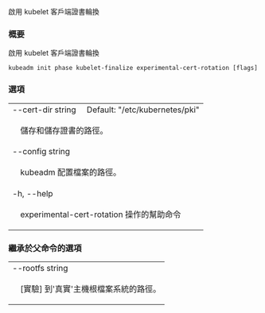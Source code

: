 <!--
The file is auto-generated from the Go source code of the component using a generic
[generator](https://github.com/kubernetes-sigs/reference-docs/). To learn how
to generate the reference documentation, please read
[Contributing to the reference documentation](/docs/contribute/generate-ref-docs/).
To update the reference conent, please follow the 
[Contributing upstream](/docs/contribute/generate-ref-docs/contribute-upstream/)
guide. You can file document formatting bugs against the
[reference-docs](https://github.com/kubernetes-sigs/reference-docs/) project.
-->

<!-- 
Enable kubelet client certificate rotation 
-->
啟用 kubelet 客戶端證書輪換

<!-- ### Synopsis -->
### 概要

<!-- Enable kubelet client certificate rotation -->
啟用 kubelet 客戶端證書輪換

```
kubeadm init phase kubelet-finalize experimental-cert-rotation [flags]
```

<!-- ### Options -->
### 選項

   <table style="width: 100%; table-layout: fixed;">
<colgroup>
<col span="1" style="width: 10px;" />
<col span="1" />
</colgroup>
<tbody>

<tr>
<td colspan="2">--cert-dir string&nbsp;&nbsp;&nbsp;&nbsp;&nbsp;Default: "/etc/kubernetes/pki"</td>
</tr>
<tr>
<!-- <td></td><td style="line-height: 130%; word-wrap: break-word;"><p>The path where to save and store the certificates.</p></td> -->
<td></td><td style="line-height: 130%; word-wrap: break-word;"><p>儲存和儲存證書的路徑。</p></td>
</tr>

<tr>
<td colspan="2">--config string</td>
</tr>
<tr>
<!-- <td></td><td style="line-height: 130%; word-wrap: break-word;"><p>Path to a kubeadm configuration file.</p></td> -->
<td></td><td style="line-height: 130%; word-wrap: break-word;"><p>kubeadm 配置檔案的路徑。</p></td>
</tr>

<tr>
<td colspan="2">-h, --help</td>
</tr>
<tr>
<!-- <td></td><td style="line-height: 130%; word-wrap: break-word;"><p>help for experimental-cert-rotation</p></td> -->
<td></td><td style="line-height: 130%; word-wrap: break-word;"><p>experimental-cert-rotation 操作的幫助命令</p></td>
</tr>

</tbody>
</table>



<!-- ### Options inherited from parent commands -->
### 繼承於父命令的選項

   <table style="width: 100%; table-layout: fixed;">
<colgroup>
<col span="1" style="width: 10px;" />
<col span="1" />
</colgroup>
<tbody>

<tr>
<td colspan="2">--rootfs string</td>
</tr>
<tr>
<!-- <td></td><td style="line-height: 130%; word-wrap: break-word;"><p>[EXPERIMENTAL] The path to the 'real' host root filesystem.</p></td> -->
<td></td><td style="line-height: 130%; word-wrap: break-word;"><p>[實驗] 到'真實'主機根檔案系統的路徑。</p></td>
</tr>

</tbody>
</table>



